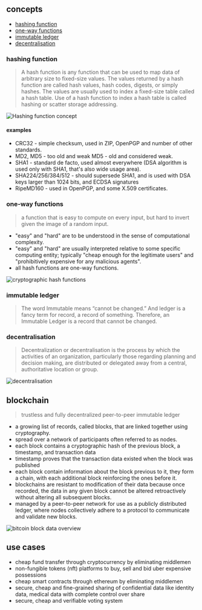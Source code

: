 ## concepts
- [hashing function](#hashing-function)
- [one-way functions](#one-way-functions)
- [immutable ledger](#immutable-ledger)
- [decentralisation](#decentralisation)

### hashing function
> A hash function is any function that can be used to map data of arbitrary size to fixed-size values. The values returned by a hash function are called hash values, hash codes, digests, or simply hashes. The values are usually used to index a fixed-size table called a hash table. Use of a hash function to index a hash table is called hashing or scatter storage addressing.

![Hashing function concept](https://upload.wikimedia.org/wikipedia/commons/thumb/5/58/Hash_table_4_1_1_0_0_1_0_LL.svg/313px-Hash_table_4_1_1_0_0_1_0_LL.svg.png "Hashing function concept")


#### examples
- CRC32 - simple checksum, used in ZIP, OpenPGP and number of other standards.
- MD2, MD5 - too old and weak MD5 - old and considered weak.
- SHA1 - standard de facto, used almost everywhere (DSA algorithm is used only with SHA1, that's also wide usage area).
- SHA224/256/384/512 - should supersede SHA1, and is used with DSA keys larger than 1024 bits, and ECDSA signatures
- RipeMD160 - used in OpenPGP, and some X.509 certificates.


### one-way functions
> a function that is easy to compute on every input, but hard to invert given the image of a random input.
- "easy" and "hard" are to be understood in the sense of computational complexity.
- "easy" and "hard" are usually interpreted relative to some specific computing entity; typically "cheap enough for the legitimate users" and "prohibitively expensive for any malicious agents".
- all hash functions are one-way functions.

![cryptographic hash functions](https://upload.wikimedia.org/wikipedia/commons/thumb/2/2b/Cryptographic_Hash_Function.svg/320px-Cryptographic_Hash_Function.svg.png "cryptographic has functions")


### immutable ledger
> The word Immutable means “cannot be changed.” And ledger is a fancy term for record, a record of something. Therefore, an Immutable Ledger is a record that cannot be changed.

### decentralisation
> Decentralization or decentralisation is the process by which the activities of an organization, particularly those regarding planning and decision making, are distributed or delegated away from a central, authoritative location or group.

![decentralisation](https://upload.wikimedia.org/wikipedia/commons/thumb/2/2e/Decentralization_diagram.svg/320px-Decentralization_diagram.svg.png "decentralisation")

## blockchain
> trustless and fully decentralized peer-to-peer immutable ledger

- a growing list of records, called blocks, that are linked together using cryptography.
- spread over a network of participants often referred to as nodes.
- each block contains a cryptographic hash of the previous block, a timestamp, and transaction data
- timestamp proves that the transaction data existed when the block was published
- each block contain information about the block previous to it, they form a chain, with each additional block reinforcing the ones before it.
- blockchains are resistant to modification of their data because once recorded, the data in any given block cannot be altered retroactively without altering all subsequent blocks.
- managed by a peer-to-peer network for use as a publicly distributed ledger, where nodes collectively adhere to a protocol to communicate and validate new blocks.

![bitcoin block data overview](https://upload.wikimedia.org/wikipedia/commons/thumb/5/55/Bitcoin_Block_Data.svg/320px-Bitcoin_Block_Data.svg.png "bitcoin block data overview")


## use cases
- cheap fund transfer through cryptocurrency by eliminating middlemen
- non-fungible tokens (nft) platforms to buy, sell and bid uber expensive possessions
- cheap smart contracts through ethereum by eliminating middlemen
- secure, cheap and fine-grained sharing of confidential data like identity data, medical data with complete control over share
- secure, cheap and verifiable voting system

